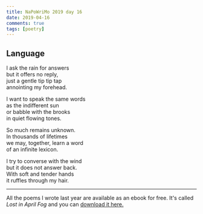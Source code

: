 ```yaml
---  
title: NaPoWriMo 2019 day 16  
date: 2019-04-16
comments: true  
tags: [poetry] 
---  
```

  
<h2>Language</h2>  
<!-- /wp:heading -->  

  
<p>I ask the rain for answers<br />  
but it offers no reply,<br />  
just a gentle tip tip tap<br />  
annointing my forehead.</p>  


  
<p>I want to speak the same words<br />  
as the indifferent sun<br />  
or babble with the brooks<br />  
in quiet flowing tones.</p>  


  
<p>So much remains unknown.<br /> In thousands of lifetimes<br /> we may, together, learn a word<br /> of an infinite lexicon.</p>  


  
<p>I try to converse with the wind<br />  
but it does not answer back.<br />  
With soft and tender hands<br />  
it ruffles through my hair.</p>  


<hr>
   
<p>All the poems I wrote last year are available as an ebook for free. It's called <em>Lost in April Fog </em>and you can <a href="/aprilfog/">download it here. </a></p>  

